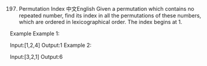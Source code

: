 197. Permutation Index
中文English
Given a permutation which contains no repeated number, find its index in all the permutations of these numbers, which are ordered in lexicographical order. The index begins at 1.

Example
Example 1:

Input:[1,2,4]
Output:1
Example 2:

Input:[3,2,1]
Output:6
